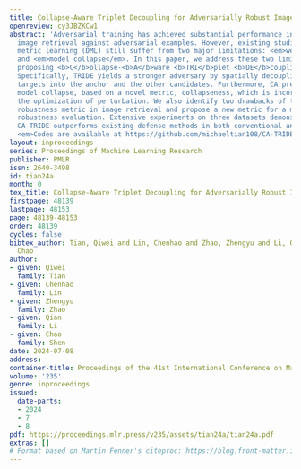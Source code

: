 ```yaml
---
title: Collapse-Aware Triplet Decoupling for Adversarially Robust Image Retrieval
openreview: cy3JBZKCw1
abstract: 'Adversarial training has achieved substantial performance in defending
  image retrieval against adversarial examples. However, existing studies in deep
  metric learning (DML) still suffer from two major limitations: <em>weak adversary</em>
  and <em>model collapse</em>. In this paper, we address these two limitations by
  proposing <b>C</b>ollapse-<b>A</b>ware <b>TRI</b>plet <b>DE</b>coupling (<b>CA-TRIDE</b>).
  Specifically, TRIDE yields a stronger adversary by spatially decoupling the perturbation
  targets into the anchor and the other candidates. Furthermore, CA prevents the consequential
  model collapse, based on a novel metric, collapseness, which is incorporated into
  the optimization of perturbation. We also identify two drawbacks of the existing
  robustness metric in image retrieval and propose a new metric for a more reasonable
  robustness evaluation. Extensive experiments on three datasets demonstrate that
  CA-TRIDE outperforms existing defense methods in both conventional and new metrics.
  <em>Codes are available at https://github.com/michaeltian108/CA-TRIDE.</em>'
layout: inproceedings
series: Proceedings of Machine Learning Research
publisher: PMLR
issn: 2640-3498
id: tian24a
month: 0
tex_title: Collapse-Aware Triplet Decoupling for Adversarially Robust Image Retrieval
firstpage: 48139
lastpage: 48153
page: 48139-48153
order: 48139
cycles: false
bibtex_author: Tian, Qiwei and Lin, Chenhao and Zhao, Zhengyu and Li, Qian and Shen,
  Chao
author:
- given: Qiwei
  family: Tian
- given: Chenhao
  family: Lin
- given: Zhengyu
  family: Zhao
- given: Qian
  family: Li
- given: Chao
  family: Shen
date: 2024-07-08
address:
container-title: Proceedings of the 41st International Conference on Machine Learning
volume: '235'
genre: inproceedings
issued:
  date-parts:
  - 2024
  - 7
  - 8
pdf: https://proceedings.mlr.press/v235/assets/tian24a/tian24a.pdf
extras: []
# Format based on Martin Fenner's citeproc: https://blog.front-matter.io/posts/citeproc-yaml-for-bibliographies/
---
```

